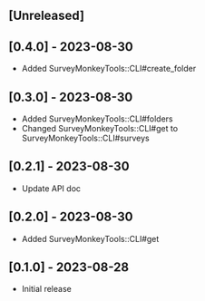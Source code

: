 ## [Unreleased]

## [0.4.0] - 2023-08-30

- Added SurveyMonkeyTools::CLI#create_folder

## [0.3.0] - 2023-08-30

- Added SurveyMonkeyTools::CLI#folders
- Changed SurveyMonkeyTools::CLI#get to SurveyMonkeyTools::CLI#surveys

## [0.2.1] - 2023-08-30

- Update API doc

## [0.2.0] - 2023-08-30

- Added SurveyMonkeyTools::CLI#get

## [0.1.0] - 2023-08-28

- Initial release
